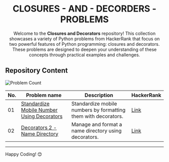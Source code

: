 <h1 align='center'>CLOSURES - AND - DECORDERS - PROBLEMS</h1>

<p align='center'>
    Welcome to the <strong>Closures and Decorators</strong> repository! This collection showcases a variety of Python problems from HackerRank that focus on two powerful features of Python programming: closures and decorators. These problems are designed to deepen your understanding of these concepts through practical examples and challenges.
</p>

## Repository Content
![Problem Count](https://img.shields.io/badge/problems%20count-2-blue)


| No. | Problem name | Description | HackerRank |
|-----|--------------|-------------|------------|
| 01 | [Standardize Mobile Number Using Decorators](https://github.com/JawadSher/Python-Problems-Solutions-HackerRank/tree/main/15%20-%20Closures%20and%20Decorators/01%20-%20Standardize%20Mobile%20Number%20Using%20Decorators) | Standardize mobile numbers by formatting them with decorators. | [Link](https://www.hackerrank.com/challenges/standardize-mobile-number-using-decorators?isFullScreen=true) |
| 02 | [Decorators 2 - Name Directory](https://github.com/JawadSher/Python-Problems-Solutions-HackerRank/tree/main/15%20-%20Closures%20and%20Decorators/02%20-%20Decorators%202%20-%20Name%20Directory) | Manage and format a name directory using decorators. | [Link](https://www.hackerrank.com/challenges/decorators-2-name-directory/problem?isFullScreen=true) |


---
Happy Coding! 😊
